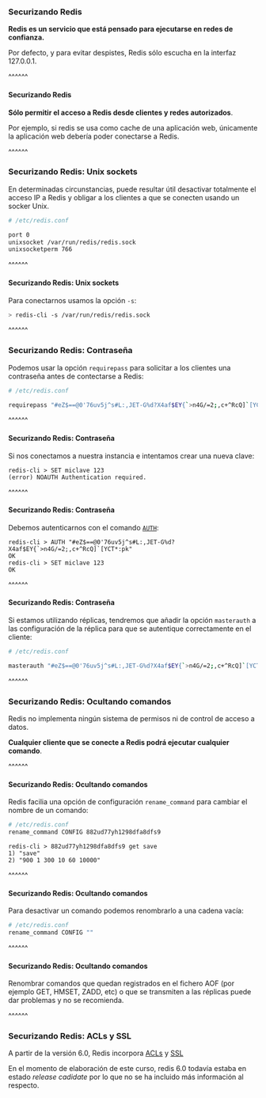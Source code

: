 ### Securizando Redis

**Redis es un servicio que está pensado para ejecutarse en redes de confianza.**

Por defecto, y para evitar despistes, Redis sólo escucha en la interfaz 127.0.0.1.

^^^^^^

#### Securizando Redis

**Sólo permitir el acceso a Redis desde clientes y redes autorizados**.

Por ejemplo, si redis se usa como cache de una aplicación web, únicamente la aplicación
web debería poder conectarse a Redis.

^^^^^^

### Securizando Redis: Unix sockets 

En determinadas circunstancias, puede resultar útil desactivar totalmente el acceso IP a Redis
y obligar a los clientes a que se conecten usando un socker Unix.

```bash
# /etc/redis.conf

port 0
unixsocket /var/run/redis/redis.sock 
unixsocketperm 766
``` 

^^^^^^

#### Securizando Redis: Unix sockets 

Para conectarnos usamos la opción `-s`:

```bash
> redis-cli -s /var/run/redis/redis.sock
```

^^^^^^

### Securizando Redis: Contraseña

Podemos usar la opción `requirepass` para solicitar a los clientes una contraseña antes de 
contectarse a Redis:

```bash
# /etc/redis.conf

requirepass "#eZ$==@0'76uv5j^s#L:,JET-G%d?X4af$EY{`>n4G/=2;,c+^RcQ]`[YCT*:pk"
``` 

^^^^^^

#### Securizando Redis: Contraseña

Si nos conectamos a nuestra instancia e intentamos crear una nueva clave:

```redis-cli
redis-cli > SET miclave 123
(error) NOAUTH Authentication required. 
```

^^^^^^

#### Securizando Redis: Contraseña

Debemos autenticarnos con el comando [`AUTH`](https://redis.io/commands/bgrewriteaof):

```redis-cli
redis-cli > AUTH "#eZ$==@0'76uv5j^s#L:,JET-G%d?X4af$EY{`>n4G/=2;,c+^RcQ]`[YCT*:pk"
OK
redis-cli > SET miclave 123
OK 
```

^^^^^^

#### Securizando Redis: Contraseña

Si estamos utilizando réplicas, tendremos que añadir la opción `masterauth` a las configuración
de la réplica para que se autentique correctamente en el cliente:

```bash
# /etc/redis.conf

masterauth "#eZ$==@0'76uv5j^s#L:,JET-G%d?X4af$EY{`>n4G/=2;,c+^RcQ]`[YCT*:pk"
```

^^^^^^

### Securizando Redis: Ocultando comandos

Redis no implementa ningún sistema de permisos ni de control de acceso a datos.

**Cualquier cliente que se conecte a Redis podrá ejecutar cualquier comando**.

^^^^^^

#### Securizando Redis: Ocultando comandos

Redis facilia una opción de configuración `rename_command` para cambiar el nombre de un comando:

```bash
# /etc/redis.conf
rename_command CONFIG 882ud77yh1298dfa8dfs9 
```

```redis-cli
redis-cli > 882ud77yh1298dfa8dfs9 get save
1) "save"
2) "900 1 300 10 60 10000"
```

^^^^^^

#### Securizando Redis: Ocultando comandos

Para desactivar un comando podemos renombrarlo a una cadena vacía:

```bash
# /etc/redis.conf
rename_command CONFIG "" 
```

^^^^^^

#### Securizando Redis: Ocultando comandos

Renombrar comandos que quedan registrados en el fichero AOF (por ejemplo GET, HMSET, ZADD, etc)
o que se transmiten a las réplicas puede dar problemas y no se recomienda.


^^^^^^

### Securizando Redis: ACLs y SSL

A partir de la versión 6.0, Redis incorpora [ACLs](https://redis.io/topics/acl) y 
[SSL](https://redis.io/topics/encryption)

En el momento de elaboración de este curso, redis 6.0 todavía estaba en estado _release cadidate_
por lo que no se ha incluido más información al respecto. 

